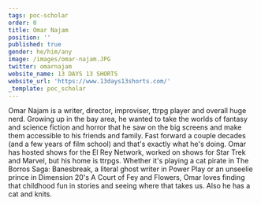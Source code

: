 ```yaml
---
tags: poc-scholar
order: 0
title: Omar Najam
position: ''
published: true
gender: he/him/any
image: /images/omar-najam.JPG
twitter: omarnajam
website_name: 13 DAYS 13 SHORTS
website_url: 'https://www.13days13shorts.com/'
_template: poc_scholar
---
```


Omar Najam is a writer, director, improviser, ttrpg player and overall huge nerd. Growing up in the bay area, he wanted to take the worlds of fantasy and science fiction and horror that he saw on the big screens and make them accessible to his friends and family. Fast forward a couple decades (and a few years of film school) and that's exactly what he's doing. Omar has hosted shows for the El Rey Network, worked on shows for Star Trek and Marvel, but his home is ttrpgs. Whether it's playing a cat pirate in The Borros Saga: Banesbreak, a literal ghost writer in Power Play or an unseelie prince in Dimension 20's A Court of Fey and Flowers, Omar loves finding that childhood fun in stories and seeing where that takes us. Also he has a cat and knits.
